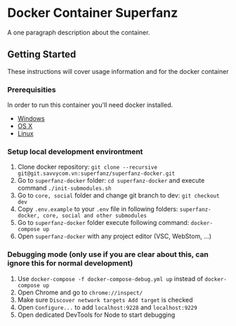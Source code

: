 # Docker Container Superfanz

A one paragraph description about the container.

## Getting Started

These instructions will cover usage information and for the docker container

### Prerequisities


In order to run this container you'll need docker installed.

* [Windows](https://docs.docker.com/windows/started)
* [OS X](https://docs.docker.com/mac/started/)
* [Linux](https://docs.docker.com/linux/started/)

### Setup local development environtment

1. Clone docker repository: `git clone --recursive git@git.savvycom.vn:superfanz/superfanz-docker.git`
2. Go to `superfanz-docker` folder: `cd superfanz-docker` and execute command `./init-submodules.sh`
3. Go to `core, social` folder and change git branch to dev: `git checkout dev`
4. Copy `.env.example` to your `.env` file in following folders: `superfanz-docker, core, social and other submodules`
5. Go to `superfanz-docker` folder execute following command: `docker-compose up`
6. Open `superfanz-docker` with any project editor (VSC, WebStom, ...)

### Debugging mode (only use if you are clear about this, can ignore this for normal development)

1. Use `docker-compose -f docker-compose-debug.yml up` instead of `docker-compose up`
2. Open Chrome and go to `chrome://inspect/`
3. Make sure `Discover network targets Add target` is checked
4. Open `Configure...` to add `localhost:9228` and `localhost:9229`
4. Open dedicated DevTools for Node to start debugging
